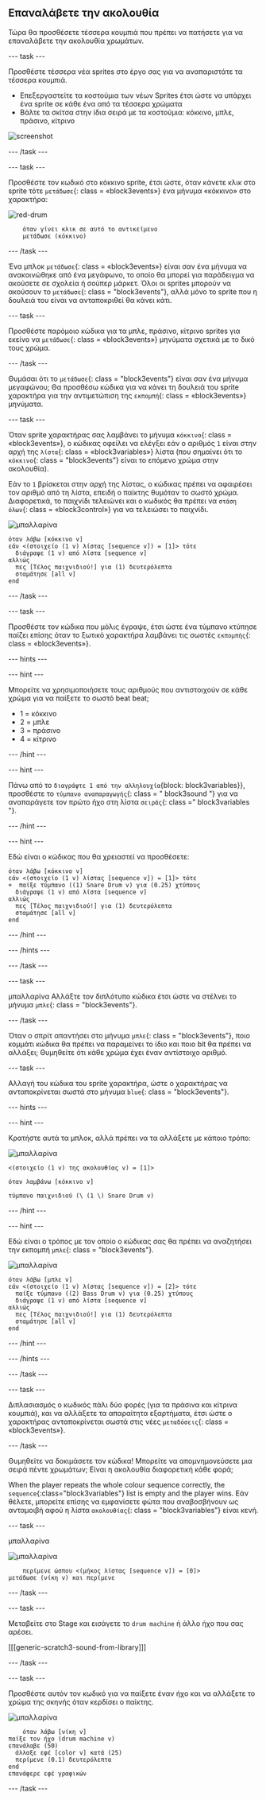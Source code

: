 ## Επαναλάβετε την ακολουθία

Τώρα θα προσθέσετε τέσσερα κουμπιά που πρέπει να πατήσετε για να επαναλάβετε την ακολουθία χρωμάτων.

\--- task \---

Προσθέστε τέσσερα νέα sprites στο έργο σας για να αναπαριστάτε τα τέσσερα κουμπιά.

+ Επεξεργαστείτε τα κοστούμια των νέων Sprites έτσι ώστε να υπάρχει ένα sprite σε κάθε ένα από τα τέσσερα χρώματα
+ Βάλτε τα σκίτσα στην ίδια σειρά με τα κοστούμια: κόκκινο, μπλε, πράσινο, κίτρινο

![screenshot](images/colour-drums.png)

\--- /task \---

\--- task \---

Προσθέστε τον κωδικό στο κόκκινο sprite, έτσι ώστε, όταν κάνετε κλικ στο sprite τότε `μετάδωσε`{: class = «block3events»} ένα μήνυμα «κόκκινο» στο χαρακτήρα:

![red-drum](images/red_drum.png)

```blocks3
    όταν γίνει κλικ σε αυτό το αντικείμενο 
    μετάδωσε (κόκκινο)
```

\--- /task \---

Ένα μπλοκ `μετάδωσε`{: class = «block3events»} είναι σαν ένα μήνυμα να ανακοινώθηκε από ένα μεγάφωνο, το οποίο θα μπορεί για παράδειγμα να ακούσετε σε σχολεία ή σούπερ μάρκετ. Όλοι οι sprites μπορούν να ακούσουν το `μετάδωσε`{: class = "block3events"}, αλλά μόνο το sprite που η δουλειά του είναι να ανταποκριθεί θα κάνει κάτι.

\--- task \---

Προσθέστε παρόμοιο κώδικα για τα μπλε, πράσινο, κίτρινο sprites για εκείνο να `μετάδωσε`{: class = «block3events»} μηνύματα σχετικά με το δικό τους χρώμα.

\--- /task \---

Θυμάσαι ότι το `μετάδωσε`{: class = "block3events"} είναι σαν ένα μήνυμα μεγαφώνου; Θα προσθέσω κώδικα για να κάνει τη δουλειά του sprite χαρακτήρα για την αντιμετώπιση της `εκπομπή`{: class = «block3events»} μηνύματα.

\--- task \---

Όταν sprite χαρακτήρας σας λαμβάνει το μήνυμα `κόκκινο`{: class = «block3events»}, ο κώδικας οφείλει να ελέγξει εάν ο αριθμός `1` είναι στην αρχή της `λίστα`{: class = «block3variables»} λίστα (που σημαίνει ότι το `κόκκινο`{: class = "block3events"} είναι το επόμενο χρώμα στην ακολουθία).

Εάν το `1` βρίσκεται στην αρχή της λίστας, ο κώδικας πρέπει να αφαιρέσει τον αριθμό από τη λίστα, επειδή ο παίκτης θυμόταν το σωστό χρώμα. Διαφορετικά, το παιχνίδι τελειώνει και ο κωδικός θα πρέπει να `στάση όλων`{: class = «block3control»} για να τελειώσει το παιχνίδι.

![μπαλλαρίνα](images/ballerina.png)

```blocks3
όταν λάβω [κόκκινο v]
εάν <(στοιχείο (1 v) λίστας [sequence v]) = [1]> τότε 
  διάγραψε (1 v) από λίστα [sequence v]
αλλιώς 
  πες [Τέλος παιχνιδιού!] για (1) δευτερόλεπτα
  σταμάτησε [all v]
end
```

\--- /task \---

\--- task \---

Προσθέστε τον κώδικα που μόλις έγραψε, έτσι ώστε ένα τύμπανο κτύπησε παίζει επίσης όταν το ξωτικό χαρακτήρα λαμβάνει τις σωστές `εκπομπής`{: class = «block3events»}.

\--- hints \---

\--- hint \---

Μπορείτε να χρησιμοποιήσετε τους αριθμούς που αντιστοιχούν σε κάθε χρώμα για να παίξετε το σωστό beat beat;

+ 1 = κόκκινο
+ 2 = μπλε
+ 3 = πράσινο
+ 4 = κίτρινο

\--- /hint \---

\--- hint \---

Πάνω από το `διαγράψτε 1 από την αλληλουχία`{block: block3variables}}, προσθέστε το `τύμπανο αναπαραγωγής`{: class = " block3sound "} για να αναπαράγετε τον πρώτο ήχο στη λίστα `σειράς`{: class =" block3variables "}.

\--- /hint \---

\--- hint \---

Εδώ είναι ο κώδικας που θα χρειαστεί να προσθέσετε:

```blocks3
όταν λάβω [κόκκινο v]
εάν <(στοιχείο (1 v) λίστας [sequence v]) = [1]> τότε 
+  παίξε τύμπανο ((1) Snare Drum v) για (0.25) χτύπους
  διάγραψε (1 v) από λίστα [sequence v]
αλλιώς 
  πες [Τέλος παιχνιδιού!] για (1) δευτερόλεπτα
  σταμάτησε [all v]
end
```

\--- /hint \---

\--- /hints \---

\--- /task \---

\--- task \---

μπαλλαρίνα Αλλάξτε τον διπλότυπο κώδικα έτσι ώστε να στέλνει το μήνυμα `μπλε`{: class = "block3events"}.

\--- /task \---

Όταν ο σπρίτ απαντήσει στο μήνυμα `μπλε`{: class = "block3events"}, ποιο κομμάτι κώδικα θα πρέπει να παραμείνει το ίδιο και ποιο bit θα πρέπει να αλλάξει; Θυμηθείτε ότι κάθε χρώμα έχει έναν αντίστοιχο αριθμό.

\--- task \---

Αλλαγή του κώδικα του sprite χαρακτήρα, ώστε ο χαρακτήρας να ανταποκρίνεται σωστά στο μήνυμα `blue`{: class = "block3events"}.

\--- hints \---

\--- hint \---

Κρατήστε αυτά τα μπλοκ, αλλά πρέπει να τα αλλάξετε με κάποιο τρόπο:

![μπαλλαρίνα](images/ballerina.png)

```blocks3
<(στοιχείο (1 v) της ακολουθίας v) = [1]>

όταν λαμβάνω [κόκκινο v]

τύμπανο παιχνιδιού (\ (1 \) Snare Drum v)
```

\--- /hint \---

\--- hint \---

Εδώ είναι ο τρόπος με τον οποίο ο κώδικας σας θα πρέπει να αναζητήσει την εκπομπή `μπλε`{: class = "block3events"}.

![μπαλλαρίνα](images/ballerina.png)

```blocks3
όταν λάβω [μπλε v]
εάν <(στοιχείο (1 v) λίστας [sequence v]) = [2]> τότε 
  παίξε τύμπανο ((2) Bass Drum v) για (0.25) χτύπους
  διάγραψε (1 v) από λίστα [sequence v]
αλλιώς 
  πες [Τέλος παιχνιδιού!] για (1) δευτερόλεπτα
  σταμάτησε [all v]
end
```

\--- /hint \---

\--- /hints \---

\--- /task \---

\--- task \---

Διπλασιασμός ο κωδικός πάλι δύο φορές (για τα πράσινα και κίτρινα κουμπιά), και να αλλάξετε τα απαραίτητα εξαρτήματα, έτσι ώστε ο χαρακτήρας ανταποκρίνεται σωστά στις νέες `μεταδόσεις`{: class = «block3events»}.

\--- /task \---

Θυμηθείτε να δοκιμάσετε τον κώδικα! Μπορείτε να απομνημονεύσετε μια σειρά πέντε χρωμάτων; Είναι η ακολουθία διαφορετική κάθε φορά;

When the player repeats the whole colour sequence correctly, the `sequence`{:class="block3variables"} list is empty and the player wins. Εάν θέλετε, μπορείτε επίσης να εμφανίσετε φώτα που αναβοσβήνουν ως ανταμοιβή αφού η λίστα `ακολουθίας`{: class = "block3variables"} είναι κενή.

\--- task \---

μπαλλαρίνα

![μπαλλαρίνα](images/ballerina.png)

```blocks3
    περίμενε ώσπου <(μήκος λίστας [sequence v]) = [0]>
μετάδωσε (νίκη v) και περίμενε
```

\--- /task \---

\--- task \---

Μεταβείτε στο Stage και εισάγετε το `drum machine` ή άλλο ήχο που σας αρέσει.

[[[generic-scratch3-sound-from-library]]]

\--- /task \---

\--- task \---

Προσθέστε αυτόν τον κωδικό για να παίξετε έναν ήχο και να αλλάξετε το χρώμα της σκηνής όταν κερδίσει ο παίκτης.

![μπαλλαρίνα](images/stage.png)

```blocks3
    όταν λάβω [νίκη v]
παίξε τον ήχο (drum machine v)
επανάλαβε (50) 
  άλλαξε εφέ [color v] κατά (25)
  περίμενε (0.1) δευτερόλεπτα
end
επανάφερε εφέ γραφικών
```

\--- /task \---